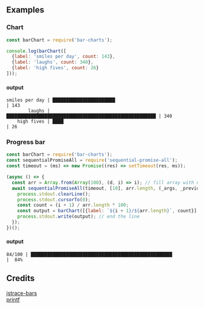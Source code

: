 ## Examples
### Chart
```js
const barChart = require('bar-charts');

console.log(barChart([
  {label: 'smiles per day', count: 143},
  {label: 'laughs', count: 340},
  {label: 'high fives', count: 26}
]));
```
#### output
```
smiles per day | ███████████████████████                                 | 143
        laughs | ███████████████████████████████████████████████████████ | 340
    high fives | ████                                                    | 26

```
### Progress bar
```js
const barChart = require('bar-charts');
const sequentialPromiseAll = require('sequential-promise-all');
const timeout = (ms) => new Promise((res) => setTimeout(res, ms));

(async () => {
  const arr = Array.from(Array(100), (d, i) => i); // fill array with n values 0..100
  await sequentialPromiseAll(timeout, [10], arr.length, (_args, _previousResponse, i) => {
    process.stdout.clearLine();
    process.stdout.cursorTo(0);
    const count = (i + 1) / arr.length * 100;
    const output = barChart([{label: `${i + 1}/${arr.length}`, count}], {percentages: true});
    process.stdout.write(output); // end the line
  });
})();
```
#### output
```
84/100 | ████████████████████████████████████████████████████           |  84%
```

## Credits
[jstrace-bars](https://github.com/jstrace/bars)  
[printf](https://github.com/adaltas/node-printf)
